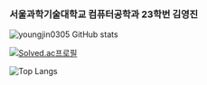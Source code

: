 ### 서울과학기술대학교 컴퓨터공학과 23학번 김영진 

![youngjin0305 GitHub stats](https://github-readme-stats.vercel.app/api?username=youngjin0305&show_icons=true&hide_border=true&theme=tokyonight)

[![Solved.ac프로필](https://mazassumnida.wtf/api/v2/generate_badge?boj=youngjin)](https://solved.ac/profile/youngjin)

![Top Langs](https://github-readme-stats.vercel.app/api/top-langs/?username=youngjin0305&hide_border=true&theme=dark&layout=compact)
